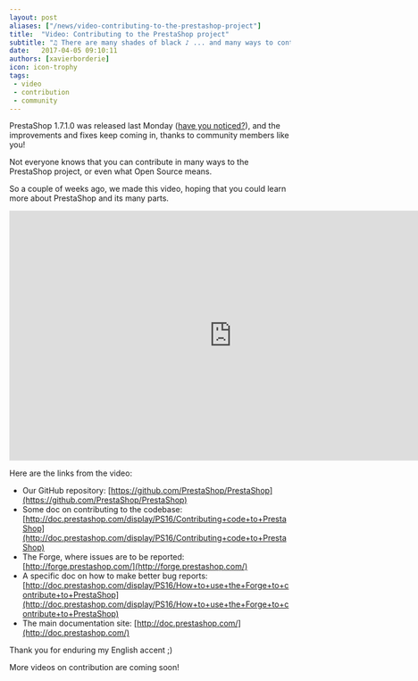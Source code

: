 ```yaml
---
layout: post
aliases: ["/news/video-contributing-to-the-prestashop-project"]
title:  "Video: Contributing to the PrestaShop project"
subtitle: "♫ There are many shades of black ♪ ... and many ways to contribute "
date:   2017-04-05 09:10:11
authors: [xavierborderie]
icon: icon-trophy
tags:
 - video
 - contribution
 - community
---
```


PrestaShop 1.7.1.0 was released last Monday ([have you noticed?](http://build.prestashop.com/news/prestashop-1-7-1-0-available/)), and the improvements and fixes keep coming in, thanks to community members like you!

Not everyone knows that you can contribute in many ways to the PrestaShop project, or even what Open Source means.

So a couple of weeks ago, we made this video, hoping that you could learn more about PrestaShop and its many parts.


<iframe width="796" height="448" src="https://www.youtube.com/embed/aD2IQIqr6CU?rel=0" frameborder="0" allowfullscreen></iframe>


Here are the links from the video:

* Our GitHub repository: [https://github.com/PrestaShop/PrestaShop](https://github.com/PrestaShop/PrestaShop)
* Some doc on contributing to the codebase: [http://doc.prestashop.com/display/PS16/Contributing+code+to+PrestaShop](http://doc.prestashop.com/display/PS16/Contributing+code+to+PrestaShop)
* The Forge, where issues are to be reported: [http://forge.prestashop.com/](http://forge.prestashop.com/)
* A specific doc on how to make better bug reports: [http://doc.prestashop.com/display/PS16/How+to+use+the+Forge+to+contribute+to+PrestaShop](http://doc.prestashop.com/display/PS16/How+to+use+the+Forge+to+contribute+to+PrestaShop)
* The main documentation site: [http://doc.prestashop.com/](http://doc.prestashop.com/)

Thank you for enduring my English accent ;)

More videos on contribution are coming soon!
